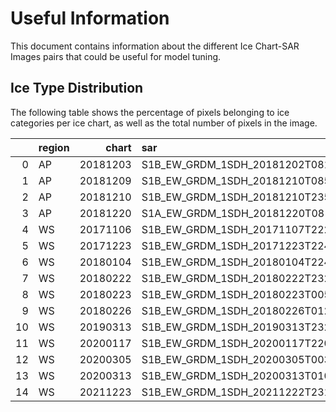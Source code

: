 # Useful Information

This document contains information about the different Ice Chart-SAR Images pairs that could be useful for model tuning.

## Ice Type Distribution

The following table shows the percentage of pixels belonging to ice categories per ice chart, as well as the total number of pixels in the image.

|    | region   |    chart | sar                                                                 | 247   | 0    | 1    | 13   | 14   | 24   | 46   | 47   | 68   | 78   | 79   | 81   | 90   | 91   |   92 |   nan |     total |
|---:|:---------|---------:|:--------------------------------------------------------------------|:------|:-----|:-----|:-----|:-----|:-----|:-----|:-----|:-----|:-----|:-----|:-----|:-----|:-----|-----:|------:|----------:|
|  0 | AP       | 20181203 | S1B_EW_GRDM_1SDH_20181202T081815_20181202T081914_013860_019B24_C946 |       | 1.9  | 11.4 |      | 1.4  |      |      | 0.0  |      |      |      |      |      | 14.7 | 69.1 |   1.5 | 138782644 |
|  1 | AP       | 20181209 | S1B_EW_GRDM_1SDH_20181210T085100_20181210T085208_013977_019EF9_260F |       | 16.5 | 25.3 |      | 1.0  |      |      | 1.7  |      |      | 0.8  |      |      | 37.4 | 16.2 |   1.1 | 151281963 |
|  2 | AP       | 20181210 | S1B_EW_GRDM_1SDH_20181210T235006_20181210T235105_013986_019F43_DA57 |       |      |      |      | 3.7  |      |      | 1.9  |      |      | 16.1 |      |      | 36.3 | 42   |   0   | 125086880 |
|  3 | AP       | 20181220 | S1A_EW_GRDM_1SDH_20181220T081915_20181220T082019_025106_02C581_BEF8 |       | 2.5  |      |      |      |      | 1.6  |      |      | 1.8  |      |      |      |      | 32.8 |  61.3 | 154616120 |
|  4 | WS       | 20171106 | S1B_EW_GRDM_1SDH_20171107T222550_20171107T222655_008181_00E75F_78D0 |       |      |      |      |      |      |      |      |      |      |      |      |      | 75.5 | 24.5 |   0   |  87974105 |
|  5 | WS       | 20171223 | S1B_EW_GRDM_1SDH_20171223T224200_20171223T224304_008852_00FC64_0911 |       |      |      |      | 7.6  |      |      | 15.0 |      |      | 19.4 |      |      | 38.0 | 20.1 |   0   |  70204188 |
|  6 | WS       | 20180104 | S1B_EW_GRDM_1SDH_20180104T224159_20180104T224303_009027_010213_47AC |       | 5.7  |      | 2.5  |      |      | 11.5 |      |      |      |      |      | 30.9 | 9.6  |  0.8 |  38.9 |  86241248 |
|  7 | WS       | 20180222 | S1B_EW_GRDM_1SDH_20180222T232234_20180222T232338_009742_01197F_E3BC |       |      |      | 13.0 |      | 1.6  | 4.4  |      | 6.5  |      |      | 49.9 |      |      |  0.4 |  24.2 | 202546080 |
|  8 | WS       | 20180223 | S1B_EW_GRDM_1SDH_20180223T005954_20180223T010058_009743_011988_1573 |       |      |      | 4.2  |      | 0.9  |      |      |      |      |      | 41.6 |      |      |  9.1 |  44.2 | 204359891 |
|  9 | WS       | 20180226 | S1B_EW_GRDM_1SDH_20180226T012413_20180226T012517_009787_011B06_A02E |       |      |      |      |      |      |      |      |      |      |      |      |      | 42.3 | 35.8 |  21.9 | 190736400 |
| 10 | WS       | 20190313 | S1B_EW_GRDM_1SDH_20190313T232241_20190313T232345_015342_01CB99_7DC1 | 0.3   | 0.0  |      |      |      |      |      |      |      |      |      |      |      | 6.7  | 61.6 |  31.4 | 202185984 |
| 11 | WS       | 20200117 | S1B_EW_GRDM_1SDH_20200117T220139_20200117T220243_019862_02590A_7B65 |       | 0.1  |      | 18.8 |      | 4.9  | 20.1 |      |      |      |      | 44.2 |      |      |  0.7 |  11.1 |  44509858 |
| 12 | WS       | 20200305 | S1B_EW_GRDM_1SDH_20200305T003547_20200305T003652_020549_026F0F_6ED1 |       |      |      |      |      |      | 2.8  |      |      |      |      | 80.6 |      |      |  4.9 |  11.7 |  75486488 |
| 13 | WS       | 20200313 | S1B_EW_GRDM_1SDH_20200313T010815_20200313T010920_020666_0272CA_D7C3 |       |      |      |      |      |      |      |      | 1.2  |      |      | 51.2 |      |      |  2.6 |  45   | 201592248 |
| 14 | WS       | 20211223 | S1B_EW_GRDM_1SDH_20211222T231452_20211222T231543_030144_039978_72FF |       | 3.5  |      | 10.3 |      |      |      |      |      |      |      | 63.5 |      |      |  4.2 |  18.4 |  31820592 |